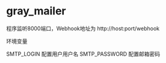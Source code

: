 # gray_mailer

程序监听8000端口，Webhook地址为 http://host:port/webhook

环境变量

SMTP_LOGIN 配置用户用户名
SMTP_PASSWORD 配置邮箱密码
